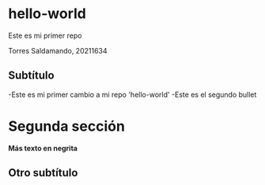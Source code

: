 # hello-world
Este es mi primer repo

Torres Saldamando, 20211634
## Subtítulo
-Este es mi primer cambio a mi repo 'hello-world' 
-Este es el segundo bullet
# Segunda sección 
**Más texto en negrita**
## Otro subtítulo

